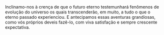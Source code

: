 ﻿Inclinamo-nos à crença de que o futuro eterno testemunhará fenômenos de evolução do universo os quais transcenderão, em muito, a tudo o que o eterno passado experienciou. E antecipamos essas aventuras grandiosas, como vós próprios deveis fazê-lo, com viva satisfação e sempre crescente expectativa.
